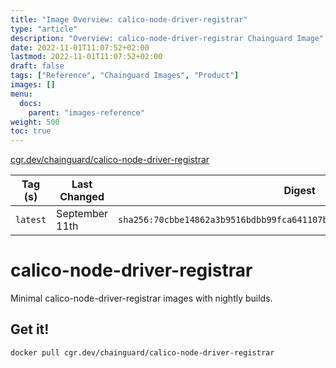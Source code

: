 ```yaml
---
title: "Image Overview: calico-node-driver-registrar"
type: "article"
description: "Overview: calico-node-driver-registrar Chainguard Image"
date: 2022-11-01T11:07:52+02:00
lastmod: 2022-11-01T11:07:52+02:00
draft: false
tags: ["Reference", "Chainguard Images", "Product"]
images: []
menu:
  docs:
    parent: "images-reference"
weight: 500
toc: true
---
```


[cgr.dev/chainguard/calico-node-driver-registrar](https://github.com/chainguard-images/images/tree/main/images/calico-node-driver-registrar)

| Tag (s)   | Last Changed   | Digest                                                                    |
|-----------|----------------|---------------------------------------------------------------------------|
|  `latest` | September 11th | `sha256:70cbbe14862a3b9516bdbb99fca641107b603000aafa69e6d8343a05134deeed` |

# calico-node-driver-registrar

Minimal calico-node-driver-registrar images with nightly builds.

## Get it!

```shell
docker pull cgr.dev/chainguard/calico-node-driver-registrar
```
